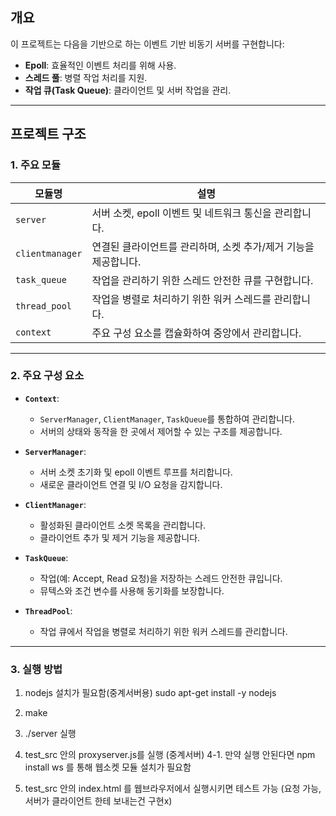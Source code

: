 ## 개요
이 프로젝트는 다음을 기반으로 하는 이벤트 기반 비동기 서버를 구현합니다:

- **Epoll**: 효율적인 이벤트 처리를 위해 사용.
- **스레드 풀**: 병렬 작업 처리를 지원.
- **작업 큐(Task Queue)**: 클라이언트 및 서버 작업을 관리.

---

## 프로젝트 구조

### 1. 주요 모듈
| 모듈명          | 설명                                                             |
|-----------------|------------------------------------------------------------------|
| `server`        | 서버 소켓, epoll 이벤트 및 네트워크 통신을 관리합니다.           |
| `clientmanager` | 연결된 클라이언트를 관리하며, 소켓 추가/제거 기능을 제공합니다.  |
| `task_queue`    | 작업을 관리하기 위한 스레드 안전한 큐를 구현합니다.              |
| `thread_pool`   | 작업을 병렬로 처리하기 위한 워커 스레드를 관리합니다.            |
| `context`       | 주요 구성 요소를 캡슐화하여 중앙에서 관리합니다.                 |

---

### 2. 주요 구성 요소
- **`Context`**:
  - `ServerManager`, `ClientManager`, `TaskQueue`를 통합하여 관리합니다.
  - 서버의 상태와 동작을 한 곳에서 제어할 수 있는 구조를 제공합니다.
  
- **`ServerManager`**:
  - 서버 소켓 초기화 및 epoll 이벤트 루프를 처리합니다.
  - 새로운 클라이언트 연결 및 I/O 요청을 감지합니다.

- **`ClientManager`**:
  - 활성화된 클라이언트 소켓 목록을 관리합니다.
  - 클라이언트 추가 및 제거 기능을 제공합니다.

- **`TaskQueue`**:
  - 작업(예: Accept, Read 요청)을 저장하는 스레드 안전한 큐입니다.
  - 뮤텍스와 조건 변수를 사용해 동기화를 보장합니다.

- **`ThreadPool`**:
  - 작업 큐에서 작업을 병렬로 처리하기 위한 워커 스레드를 관리합니다.

---

### 3. 실행 방법

1. nodejs 설치가 필요함(중계서버용)
sudo apt-get install -y nodejs 

2. make 

3. ./server 실행

4. test_src 안의 proxyserver.js를 실행 (중계서버)
4-1. 만약 실행 안된다면 npm install ws 를 통해 웹소켓 모듈 설치가 필요함 

5. test_src 안의 index.html 를 웹브라우저에서 실행시키면 테스트 가능 (요청 가능, 서버가 클라이언트 한테 보내는건 구현x)

